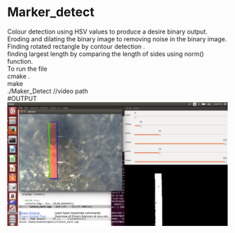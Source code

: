 # Marker_detect
 Colour detection using HSV values to produce a desire binary  output.  
 Eroding and dilating the binary image to removing noise in the binary image.  
 Finding rotated rectangle by contour detection .  
 finding largest length by comparing the length of sides using norm() function.   
 To run the file  
   cmake .   
   make   
   ./Maker_Detect //video path  
   #OUTPUT 
  ![output]( https://github.com/anmesh-vicky/MarkerDetect/blob/master/output.png ) 
